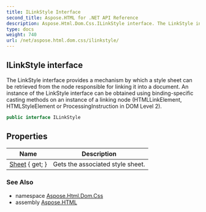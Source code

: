 ```yaml
---
title: ILinkStyle Interface
second_title: Aspose.HTML for .NET API Reference
description: Aspose.Html.Dom.Css.ILinkStyle interface. The LinkStyle interface provides a mechanism by which a style sheet can be retrieved from the node responsible for linking it into a document. An instance of the LinkStyle interface can be obtained using binding-specific casting methods on an instance of a linking node HTMLLinkElement HTMLStyleElement or ProcessingInstruction in DOM Level 2
type: docs
weight: 740
url: /net/aspose.html.dom.css/ilinkstyle/
---
```

## ILinkStyle interface

The LinkStyle interface provides a mechanism by which a style sheet can be retrieved from the node responsible for linking it into a document. An instance of the LinkStyle interface can be obtained using binding-specific casting methods on an instance of a linking node (HTMLLinkElement, HTMLStyleElement or ProcessingInstruction in DOM Level 2).

```csharp
public interface ILinkStyle
```

## Properties

| Name | Description |
| --- | --- |
| [Sheet](../../aspose.html.dom.css/ilinkstyle/sheet/) { get; } | Gets the associated style sheet. |

### See Also

* namespace [Aspose.Html.Dom.Css](../../aspose.html.dom.css/)
* assembly [Aspose.HTML](../../)
